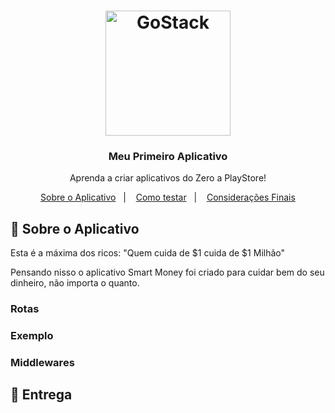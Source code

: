 <h1 align="center">
    <img alt="GoStack" src="https://cursos.devsamurai.com.br/assets/shared/logo-blank-dbb2e723b562d42311c93ab3217a154e0da5dc30969b9714ffab350888f374bd.png" width="200px" />
</h1>

<h3 align="center">
  Meu Primeiro Aplicativo
</h3>

<p align="center">Aprenda a criar aplicativos do Zero a PlayStore!</blockquote>

<p align="center">
  <a href="#sobre-aplicativo">Sobre o Aplicativo</a>&nbsp;&nbsp;&nbsp;|&nbsp;&nbsp;&nbsp;
  <a href="#como-testar">Como testar</a>&nbsp;&nbsp;&nbsp;|&nbsp;&nbsp;&nbsp;
  <a href="#consideracoes-finais">Considerações Finais</a>
</p>

## :rocket: Sobre o Aplicativo

Esta é a máxima dos ricos: "Quem cuida de $1 cuida de $1 Milhão"

Pensando nisso o aplicativo Smart Money foi criado para cuidar bem do seu dinheiro, não importa o quanto.

### Rotas

### Exemplo

### Middlewares

## 📅 Entrega
